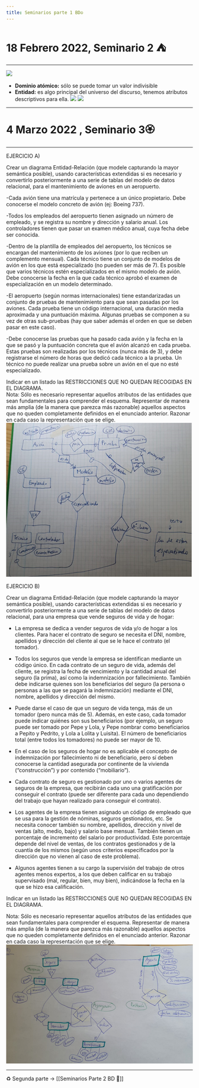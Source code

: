 ```yaml
---
title: Seminarios parte 1 BD☮️
---
```


# 18 Febrero 2022, Seminario 2 ⛺️
---
![](img/seminario%202.png%20|400)
- **Dominio atómico:** sólo se puede tomar un valor indivisible
- **Entidad:** es algo principal del universo del discurso, tenemos atributos descriptivos para ella.
![](img/jugadorentrenador.png|500)
![](img/jugadorentrenadortabla.png|400)

---
# 4 Marzo 2022 , Seminario 3🏵
---
EJERCICIO A)  
  
Crear un diagrama Entidad-Relación (que modele capturando la mayor semántica posible), usando características extendidas si es necesario y convertirlo posteriormente a una serie de tablas del modelo de datos relacional, para el mantenimiento de aviones en un aeropuerto.  
  
-Cada avión tiene una matrícula y pertenece a un único propietario. Debe conocerse el modelo concreto de avión (ej: Boeing 737).  
  
-Todos los empleados del aeropuerto tienen asignado un número de empleado, y se registra su nombre y dirección y salario anual. Los controladores tienen que pasar un examen médico anual, cuya fecha debe ser conocida.  
  
-Dentro de la plantilla de empleados del aeropuerto, los técnicos se encargan del mantenimiento de los aviones (por lo que reciben un complemento mensual). Cada técnico tiene un conjunto de modelos de avión en los que está especializado (no pueden ser más de 7). Es posible que varios técnicos estén especializados en el mismo modelo de avión. Debe conocerse la fecha en la que cada técnico aprobó el examen de especialización en un modelo determinado.  
  
-El aeropuerto (según normas internacionales) tiene estandarizadas un conjunto de pruebas de mantenimiento para que sean pasadas por los aviones. Cada prueba tiene un código internacional, una duración media aproximada y una puntuación máxima. Algunas pruebas se componen a su vez de otras sub-pruebas (hay que saber además el orden en que se deben pasar en este caso).  
  
-Debe conocerse las pruebas que ha pasado cada avión y la fecha en la que se pasó y la puntuación concreta que el avión alcanzó en cada prueba. Estas pruebas son realizadas por los técnicos (nunca más de 3), y debe registrarse el número de horas que dedicó cada técnico a la prueba. Un técnico no puede realizar una prueba sobre un avión en el que no esté especializado.  
  
Indicar en un listado las RESTRICCIONES QUE NO QUEDAN RECOGIDAS EN EL DIAGRAMA.  
Nota: Sólo es necesario representar aquellos atributos de las entidades que sean fundamentales para comprender el esquema. Representar de manera más amplia (de la manera que parezca más razonable) aquellos aspectos que no queden completamente definidos en el enunciado anterior. Razonar en cada caso la representación que se elige.
![](img/seminario%203.png)

EJERCICIO B)  
  
Crear un diagrama Entidad-Relación (que modele capturando la mayor semántica posible), usando características extendidas si es necesario y convertirlo posteriormente a una serie de tablas del modelo de datos relacional, para una empresa que vende seguros de vida y de hogar:  
  
- La empresa se dedica a vender seguros de vida y/o de hogar a los clientes. Para hacer el contrato de seguro se necesita el DNI, nombre, apellidos y dirección del cliente al que se le hace el contrato (el tomador).  
  
- Todos los seguros que vende la empresa se identifican mediante un código único. En cada contrato de un seguro de vida, además del cliente, se registra la fecha de vencimiento y la cantidad anual del seguro (la prima), así como la indemnización por fallecimiento. También debe indicarse quienes son los beneficiarios del seguro (la persona o personas a las que se pagará la indemnización) mediante el DNI, nombre, apellidos y dirección del mismo.  
  
- Puede darse el caso de que un seguro de vida tenga, más de un tomador (pero nunca más de 5). Además, en este caso, cada tomador puede indicar quiénes son sus beneficiarios (por ejemplo, un seguro puede ser tomado por Pepe y Lola, y Pepe nombrar como beneficiarios a Pepito y Pedrito, y Lola a Lolita y Luisita). El número de beneficiarios total (entre todos los tomadores) no puede ser mayor de 10.  
  
- En el caso de los seguros de hogar no es aplicable el concepto de indemnización por fallecimiento ni de beneficiario, pero sí deben conocerse la cantidad asegurada por continente de la vivienda (“construcción”) y por contenido (“mobiliario”).  
  
- Cada contrato de seguro es gestionado por uno o varios agentes de seguros de la empresa, que recibirán cada uno una gratificación por conseguir el contrato (puede ser diferente para cada uno dependiendo del trabajo que hayan realizado para conseguir el contrato).  
  
- Los agentes de la empresa tienen asignado un código de empleado que se usa para la gestión de nóminas, seguros gestionados, etc. Se necesita conocer también su nombre, apellidos, dirección y nivel de ventas (alto, medio, bajo) y salario base mensual. También tienen un porcentaje de incremento del salario por productividad. Este porcentaje depende del nivel de ventas, de los contratos gestionados y de la cuantía de los mismos (según unos criterios especificados por la dirección que no vienen al caso de este problema).  
  
- Algunos agentes tienen a su cargo la supervisión del trabajo de otros agentes menos expertos, a los que deben calificar en su trabajo supervisado (mal, regular, bien, muy bien), indicándose la fecha en la que se hizo esa calificación.  
  
Indicar en un listado las RESTRICCIONES QUE NO QUEDAN RECOGIDAS EN EL DIAGRAMA.  
  
Nota: Sólo es necesario representar aquellos atributos de las entidades que sean fundamentales para comprender el esquema. Representar de manera más amplia (de la manera que parezca más razonable) aquellos aspectos que no queden completamente definidos en el enunciado anterior. Razonar en cada caso la representación que se elige.
![](img/Ej%20b%20seminario%202.png)

---


♻️ Segunda parte -> [[Seminarios Parte 2 BD 🎁]]